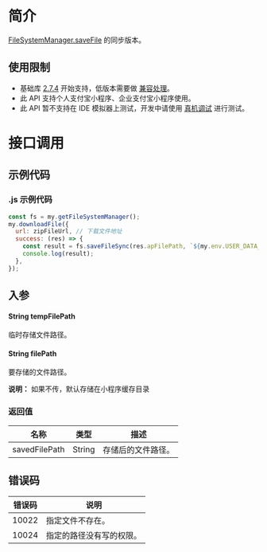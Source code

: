 
# 简介
[FileSystemManager.saveFile](https://opendocs.alipay.com/mini/api/022b6n) 的同步版本。

## 使用限制

- 基础库 [2.7.4](https://opendocs.alipay.com/mini/framework/lib-upgrade-v2) 开始支持，低版本需要做 [兼容处理](https://docs.alipay.com/mini/framework/compatibility)。
- 此 API 支持个人支付宝小程序、企业支付宝小程序使用。
- 此 API 暂不支持在 IDE 模拟器上测试，开发中请使用 [真机调试](https://opendocs.alipay.com/mini/ide/remote-debug) 进行测试。

# 接口调用

## 示例代码

### .js 示例代码
```javascript
const fs = my.getFileSystemManager();
my.downloadFile({
  url: zipFileUrl, // 下载文件地址
  success: (res) => {
    const result = fs.saveFileSync(res.apFilePath, `${my.env.USER_DATA_PATH}/example`);
    console.log(result);
  },
});
```

## 入参

#### String tempFilePath
临时存储文件路径。

#### String filePath
要存储的文件路径。

**说明：** 如果不传，默认存储在小程序缓存目录

### 返回值
| **名称** | **类型** | **描述** |
| --- | --- | --- |
| savedFilePath | String | 存储后的文件路径。 |


## 错误码
| **错误码** | **说明** |
| --- | --- |
| 10022 | 指定文件不存在。 |
| 10024 | 指定的路径没有写的权限。 |

